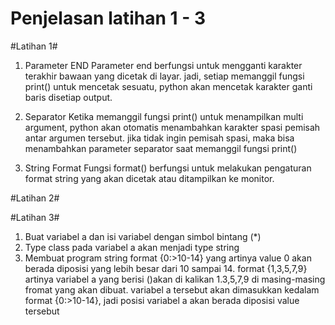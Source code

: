 # Penjelasan latihan 1 - 3

#Latihan 1#  
1. Parameter END
Parameter end berfungsi untuk mengganti karakter terakhir bawaan yang dicetak di layar. jadi, setiap memanggil fungsi print() untuk mencetak sesuatu, python akan mencetak karakter ganti baris disetiap output.  

2. Separator
Ketika memanggil fungsi print() untuk menampilkan multi argument, python akan otomatis menambahkan karakter spasi pemisah antar argumen tersebut. jika tidak ingin pemisah spasi, maka bisa menambahkan parameter separator saat memanggil fungsi print()  

3. String Format
Fungsi format() berfungsi untuk melakukan pengaturan format string yang akan dicetak atau ditampilkan ke monitor.  

#Latihan 2#
  
#Latihan 3#
1. Buat variabel a dan isi variabel dengan simbol bintang (*)  
2. Type class pada variabel a akan menjadi type string 
3. Membuat program string format {0:>10-14} yang artinya value 0 akan berada diposisi yang lebih besar dari 10 sampai 14. format {1,3,5,7,9} artinya variabel a yang berisi ()akan di kalikan 1.3,5,7,9 di masing-masing fromat yang akan dibuat. variabel a tersebut akan dimasukkan kedalam format {0:>10-14}, jadi posisi variabel a akan berada diposisi value tersebut
